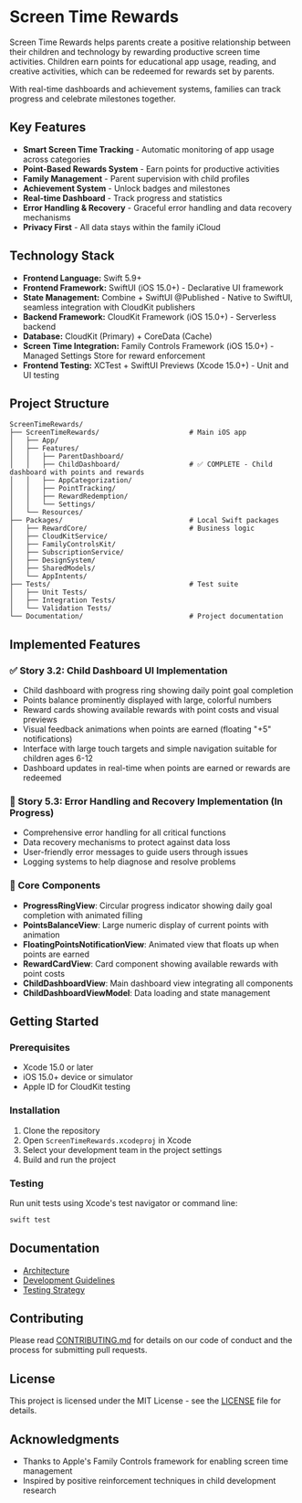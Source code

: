 # Screen Time Rewards

Screen Time Rewards helps parents create a positive relationship between their children and technology by rewarding productive screen time activities. Children earn points for educational app usage, reading, and creative activities, which can be redeemed for rewards set by parents.

With real-time dashboards and achievement systems, families can track progress and celebrate milestones together.

## Key Features
- **Smart Screen Time Tracking** - Automatic monitoring of app usage across categories
- **Point-Based Rewards System** - Earn points for productive activities
- **Family Management** - Parent supervision with child profiles
- **Achievement System** - Unlock badges and milestones
- **Real-time Dashboard** - Track progress and statistics
- **Error Handling & Recovery** - Graceful error handling and data recovery mechanisms
- **Privacy First** - All data stays within the family iCloud

## Technology Stack
- **Frontend Language:** Swift 5.9+
- **Frontend Framework:** SwiftUI (iOS 15.0+) - Declarative UI framework
- **State Management:** Combine + SwiftUI @Published - Native to SwiftUI, seamless integration with CloudKit publishers
- **Backend Framework:** CloudKit Framework (iOS 15.0+) - Serverless backend
- **Database:** CloudKit (Primary) + CoreData (Cache)
- **Screen Time Integration:** Family Controls Framework (iOS 15.0+) - Managed Settings Store for reward enforcement
- **Frontend Testing:** XCTest + SwiftUI Previews (Xcode 15.0+) - Unit and UI testing

## Project Structure
```
ScreenTimeRewards/
├── ScreenTimeRewards/                      # Main iOS app
│   ├── App/
│   ├── Features/
│   │   ├── ParentDashboard/
│   │   ├── ChildDashboard/                 # ✅ COMPLETE - Child dashboard with points and rewards
│   │   ├── AppCategorization/
│   │   ├── PointTracking/
│   │   ├── RewardRedemption/
│   │   └── Settings/
│   └── Resources/
├── Packages/                               # Local Swift packages
│   ├── RewardCore/                         # Business logic
│   ├── CloudKitService/
│   ├── FamilyControlsKit/
│   ├── SubscriptionService/
│   ├── DesignSystem/
│   ├── SharedModels/
│   └── AppIntents/
├── Tests/                                  # Test suite
│   ├── Unit Tests/
│   ├── Integration Tests/
│   └── Validation Tests/
└── Documentation/                          # Project documentation
```

## Implemented Features

### ✅ Story 3.2: Child Dashboard UI Implementation
- Child dashboard with progress ring showing daily point goal completion
- Points balance prominently displayed with large, colorful numbers
- Reward cards showing available rewards with point costs and visual previews
- Visual feedback animations when points are earned (floating "+5" notifications)
- Interface with large touch targets and simple navigation suitable for children ages 6-12
- Dashboard updates in real-time when points are earned or rewards are redeemed

### 🔄 Story 5.3: Error Handling and Recovery Implementation (In Progress)
- Comprehensive error handling for all critical functions
- Data recovery mechanisms to protect against data loss
- User-friendly error messages to guide users through issues
- Logging systems to help diagnose and resolve problems

### 📱 Core Components
- **ProgressRingView**: Circular progress indicator showing daily goal completion with animated filling
- **PointsBalanceView**: Large numeric display of current points with animation
- **FloatingPointsNotificationView**: Animated view that floats up when points are earned
- **RewardCardView**: Card component showing available rewards with point costs
- **ChildDashboardView**: Main dashboard view integrating all components
- **ChildDashboardViewModel**: Data loading and state management

## Getting Started

### Prerequisites
- Xcode 15.0 or later
- iOS 15.0+ device or simulator
- Apple ID for CloudKit testing

### Installation
1. Clone the repository
2. Open `ScreenTimeRewards.xcodeproj` in Xcode
3. Select your development team in the project settings
4. Build and run the project

### Testing
Run unit tests using Xcode's test navigator or command line:
```bash
swift test
```

## Documentation
- [Architecture](Docs/Architecture.md)
- [Development Guidelines](Docs/DevelopmentGuidelines.md)
- [Testing Strategy](Docs/TestingStrategy.md)

## Contributing
Please read [CONTRIBUTING.md](Docs/CONTRIBUTING.md) for details on our code of conduct and the process for submitting pull requests.

## License
This project is licensed under the MIT License - see the [LICENSE](LICENSE) file for details.

## Acknowledgments
- Thanks to Apple's Family Controls framework for enabling screen time management
- Inspired by positive reinforcement techniques in child development research
